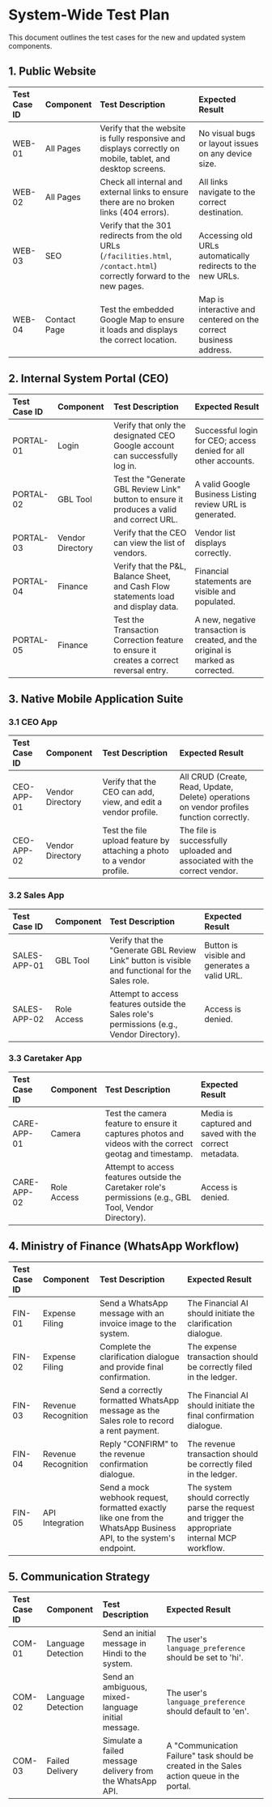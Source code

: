 # System-Wide Test Plan

This document outlines the test cases for the new and updated system components.

## 1. Public Website

| Test Case ID | Component | Test Description | Expected Result |
| :--- | :--- | :--- | :--- |
| WEB-01 | All Pages | Verify that the website is fully responsive and displays correctly on mobile, tablet, and desktop screens. | No visual bugs or layout issues on any device size. |
| WEB-02 | All Pages | Check all internal and external links to ensure there are no broken links (404 errors). | All links navigate to the correct destination. |
| WEB-03 | SEO | Verify that the 301 redirects from the old URLs (`/facilities.html`, `/contact.html`) correctly forward to the new pages. | Accessing old URLs automatically redirects to the new URLs. |
| WEB-04 | Contact Page | Test the embedded Google Map to ensure it loads and displays the correct location. | Map is interactive and centered on the correct business address. |

## 2. Internal System Portal (CEO)

| Test Case ID | Component | Test Description | Expected Result |
| :--- | :--- | :--- | :--- |
| PORTAL-01 | Login | Verify that only the designated CEO Google account can successfully log in. | Successful login for CEO; access denied for all other accounts. |
| PORTAL-02 | GBL Tool | Test the "Generate GBL Review Link" button to ensure it produces a valid and correct URL. | A valid Google Business Listing review URL is generated. |
| PORTAL-03 | Vendor Directory | Verify that the CEO can view the list of vendors. | Vendor list displays correctly. |
| PORTAL-04 | Finance | Verify that the P&L, Balance Sheet, and Cash Flow statements load and display data. | Financial statements are visible and populated. |
| PORTAL-05 | Finance | Test the Transaction Correction feature to ensure it creates a correct reversal entry. | A new, negative transaction is created, and the original is marked as corrected. |

## 3. Native Mobile Application Suite

### 3.1 CEO App

| Test Case ID | Component | Test Description | Expected Result |
| :--- | :--- | :--- | :--- |
| CEO-APP-01 | Vendor Directory | Verify that the CEO can add, view, and edit a vendor profile. | All CRUD (Create, Read, Update, Delete) operations on vendor profiles function correctly. |
| CEO-APP-02 | Vendor Directory | Test the file upload feature by attaching a photo to a vendor profile. | The file is successfully uploaded and associated with the correct vendor. |

### 3.2 Sales App

| Test Case ID | Component | Test Description | Expected Result |
| :--- | :--- | :--- | :--- |
| SALES-APP-01 | GBL Tool | Verify that the "Generate GBL Review Link" button is visible and functional for the Sales role. | Button is visible and generates a valid URL. |
| SALES-APP-02 | Role Access | Attempt to access features outside the Sales role's permissions (e.g., Vendor Directory). | Access is denied. |

### 3.3 Caretaker App

| Test Case ID | Component | Test Description | Expected Result |
| :--- | :--- | :--- | :--- |
| CARE-APP-01 | Camera | Test the camera feature to ensure it captures photos and videos with the correct geotag and timestamp. | Media is captured and saved with the correct metadata. |
| CARE-APP-02 | Role Access | Attempt to access features outside the Caretaker role's permissions (e.g., GBL Tool, Vendor Directory). | Access is denied. |

## 4. Ministry of Finance (WhatsApp Workflow)

| Test Case ID | Component | Test Description | Expected Result |
| :--- | :--- | :--- | :--- |
| FIN-01 | Expense Filing | Send a WhatsApp message with an invoice image to the system. | The Financial AI should initiate the clarification dialogue. |
| FIN-02 | Expense Filing | Complete the clarification dialogue and provide final confirmation. | The expense transaction should be correctly filed in the ledger. |
| FIN-03 | Revenue Recognition | Send a correctly formatted WhatsApp message as the Sales role to record a rent payment. | The Financial AI should initiate the final confirmation dialogue. |
| FIN-04 | Revenue Recognition | Reply "CONFIRM" to the revenue confirmation dialogue. | The revenue transaction should be correctly filed in the ledger. |
| FIN-05 | API Integration | Send a mock webhook request, formatted exactly like one from the WhatsApp Business API, to the system's endpoint. | The system should correctly parse the request and trigger the appropriate internal MCP workflow. |

## 5. Communication Strategy

| Test Case ID | Component | Test Description | Expected Result |
| :--- | :--- | :--- | :--- |
| COM-01 | Language Detection | Send an initial message in Hindi to the system. | The user's `language_preference` should be set to 'hi'. |
| COM-02 | Language Detection | Send an ambiguous, mixed-language initial message. | The user's `language_preference` should default to 'en'. |
| COM-03 | Failed Delivery | Simulate a failed message delivery from the WhatsApp API. | A "Communication Failure" task should be created in the Sales action queue in the portal. |